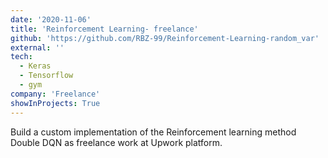 ```yaml
---
date: '2020-11-06'
title: 'Reinforcement Learning- freelance'
github: 'https://github.com/RBZ-99/Reinforcement-Learning-random_var'
external: ''
tech:
  - Keras
  - Tensorflow
  - gym
company: 'Freelance'
showInProjects: True
---
```


Build a custom implementation of the Reinforcement learning method Double DQN as freelance work at Upwork platform.
